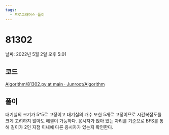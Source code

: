 ```yaml
---
tags:
  - 프로그래머스-풀이
---
```

# 81302

날짜: 2022년 5월 2일 오후 5:01

## 코드

[Algorithm/81302.py at main · Junroot/Algorithm](https://github.com/Junroot/Algorithm/blob/main/programmers/81302.py)

## 풀이

대기실의 크기가 5*5로 고정이고 대기실의 개수 또한 5개로 고정이므로 시간복잡도를 크게 고려하지 않아도 해결이 가능하다. 응시자가 앉아 있는 자리를 기준으로 BFS를 통해 길이가 2인 지점 이내에 다른 응시자가 있는지 확인한다.